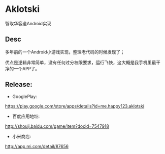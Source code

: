 # Aklotski
智取华容道Android实现


## Desc

多年前的一个Android小游戏实现，整理老代码的时候发现了；

优点是逻辑非常简单，没有任何过分权限要求，运行飞快，这大概是我手机里最干净的一个APP了。

## Release:

* GooglePlay:

https://play.google.com/store/apps/details?id=me.happy123.aklotski

* 百度应用地址:

http://shouji.baidu.com/game/item?docid=7547918

* 小米商店:

http://app.mi.com/detail/87656
